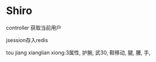 # Shiro







controller 获取当前用户

jsession存入redis



































tou jiang xianglian xiong:3属性, 护腕, 武30, 鞋移动, 腿, 腰, 手, 
